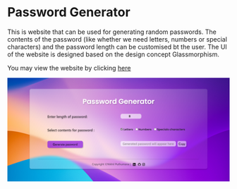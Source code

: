# Password Generator
This is website that can be used for generating random passwords. The contents of the password (like whether we need letters, numbers or special characters) and the 
password length can be customised bt the user. The UI of the website is designed based on the design concept Glassmorphism.

You may view the website by clicking [here](https://nikhilputhumana.github.io/password-generator/)

![Screenshot of the page](https://github.com/nikhilputhumana/password-generator/blob/main/images/password-generator.png)
